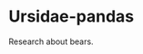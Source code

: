 # Ursidae-pandas

Research about bears.
~~~ Made as part of tutorial. Not relevent information. ~~~
